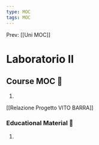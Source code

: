 ```yaml
---
type: MOC 
tags: MOC 
---
```


Prev: [[Uni MOC]]

# Laboratorio II

## Course MOC  📒
1. 


[[Relazione Progetto VITO BARRA]]

### Educational Material 🧱
1. 

